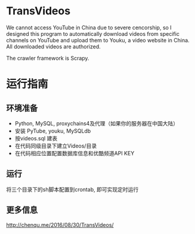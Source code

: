 # TransVideos
We cannot access YouTube in China due to severe cencorship, so I designed this program to automatically download videos from specific channels on YouTube and upload them to Youku, a video website in China. All downloaded videos are authorized.

The crawler framework is Scrapy.

# 运行指南
## 环境准备
* Python, MySQL, proxychains4及代理（如果你的服务器在中国大陆）
* 安装 PyTube, youku, MySQLdb
* 按videos.sql 建表
* 在代码同级目录下建立Videos/目录
* 在代码相应位置配置数据库信息和优酷频道API KEY

## 运行
将三个目录下的sh脚本配置到crontab, 即可实现定时运行

## 更多信息
http://chenqu.me/2016/08/30/TransVideos/
